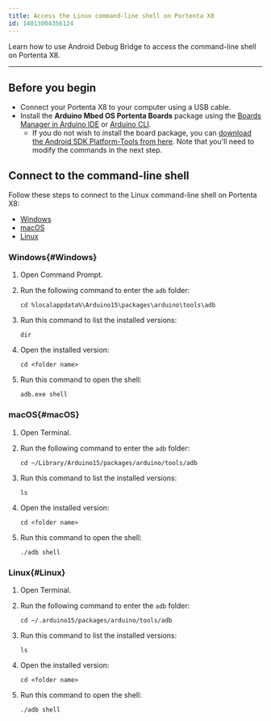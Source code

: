 ```yaml
---
title: Access the Linux command-line shell on Portenta X8
id: 14013004356124
---
```


Learn how to use Android Debug Bridge to access the command-line shell on Portenta X8.

---

## Before you begin

* Connect your Portenta X8 to your computer using a USB cable.
* Install the **Arduino Mbed OS Portenta Boards** package using the [Boards Manager in Arduino IDE](https://support.arduino.cc/hc/en-us/articles/360016119519-Add-boards-to-Arduino-IDE) or [Arduino CLI](https://arduino.github.io/arduino-cli/0.35/getting-started/#install-the-core-for-your-board).
  * If you do not wish to install the board package, you can [download the Android SDK Platform-Tools from here](https://developer.android.com/tools/releases/platform-tools#downloads). Note that you'll need to modify the commands in the next step.

## Connect to the command-line shell

Follow these steps to connect to the Linux command-line shell on Portenta X8:

* [Windows](#Windows)
* [macOS](#macOS)
* [Linux](#Linux)

### Windows{#Windows}

1. Open Command Prompt.

1. Run the following command to enter the `adb` folder:

   ```
   cd %localappdata%\Arduino15\packages\arduino\tools\adb
   ```

1. Run this command to list the installed versions:

   ```
   dir
   ```

1. Open the installed version:

   ```
   cd <folder name>
   ```

1. Run this command to open the shell:

   ```
   adb.exe shell
   ```

### macOS{#macOS}

1. Open Terminal.

1. Run the following command to enter the `adb` folder:

   ```
   cd ~/Library/Arduino15/packages/arduino/tools/adb
   ```

1. Run this command to list the installed versions:

   ```
   ls
   ```

1. Open the installed version:

   ```
   cd <folder name>
   ```

1. Run this command to open the shell:

   ```
   ./adb shell
   ```

### Linux{#Linux}

1. Open Terminal.

1. Run the following command to enter the `adb` folder:

   ```
   cd ~/.arduino15/packages/arduino/tools/adb
   ```

1. Run this command to list the installed versions:

   ```
   ls
   ```

1. Open the installed version:

   ```
   cd <folder name>
   ```

1. Run this command to open the shell:

   ```
   ./adb shell
   ```
